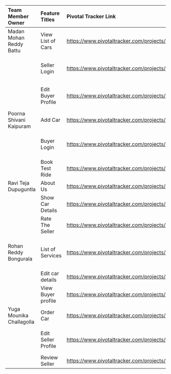 | Team Member Owner        | Feature Titles     | Pivotal Tracker Link |Collaborator(s) on this feature with dates |
|        :---              |     :---           |          :---        |              :---              |
| Madan Mohan Reddy Battu  | View List of Cars  | https://www.pivotaltracker.com/projects/1547269/stories/115746783| In class Mar 30/Apr1|
|                          | Seller Login       | https://www.pivotaltracker.com/projects/1547269/stories/117561943       | Poorna Shivani Kaipuram - In class Apr 7/ Apr 9|
|                          | Edit Buyer Profile | https://www.pivotaltracker.com/projects/1547269/stories/117562419      | Yuga Mounika Challagolla - In class Apr 6 / Apr 8|
| Poorna Shivani Kaipuram  | Add Car            | https://www.pivotaltracker.com/projects/1547269/stories/115746965       | In class Mar 30|
|                          | Buyer Login        | https://www.pivotaltracker.com/projects/1547269/stories/117562219      | Madan Mohan Reddy Battu - In class Apr 7/ Apr 9|
|                          | Book Test Ride     | https://www.pivotaltracker.com/projects/1547269/stories/119870997      | Apr 26/ Apr 28|
| Ravi Teja Dupuguntla     | About Us           | https://www.pivotaltracker.com/projects/1547269/stories/115746631       ||
|                          | Show Car Details   | https://www.pivotaltracker.com/projects/1547269/stories/119870911      | Apr 13/ Apr 15|
|                          | Rate The Seller    | https://www.pivotaltracker.com/projects/1547269/stories/118318859      | Apr 20/ Apr 21|
| Rohan Reddy Bongurala    | List of Services   | https://www.pivotaltracker.com/projects/1547269/stories/115746823       | Poorna Shivani Kaipuram, Yuga Mounika Challagolla - Mar 30/ Apr 2|
|                          | Edit car details   | https://www.pivotaltracker.com/projects/1547269/stories/118319239      ||
|                          | View Buyer profile | https://www.pivotaltracker.com/projects/1547269/stories/117562623      ||
| Yuga Mounika Challagolla | Order Car          | https://www.pivotaltracker.com/projects/1547269/stories/115746891      | In class Mar 30|
|                          | Edit Seller Profile| https://www.pivotaltracker.com/projects/1547269/stories/117562333      | Madan Mohan Reddy Battu - In class Apr 6/ Apr 8|
|                          | Review Seller      | https://www.pivotaltracker.com/projects/1547269/stories/118319445      | In class Apr 13/ Apr 15|
